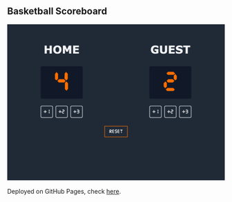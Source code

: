 ## Basketball Scoreboard

![Basketball Scoreboard Screenshot](scoreboard.png)

Deployed on GitHub Pages, check [here](https://rdpfeifle.github.io/basketball-scoreboard).
